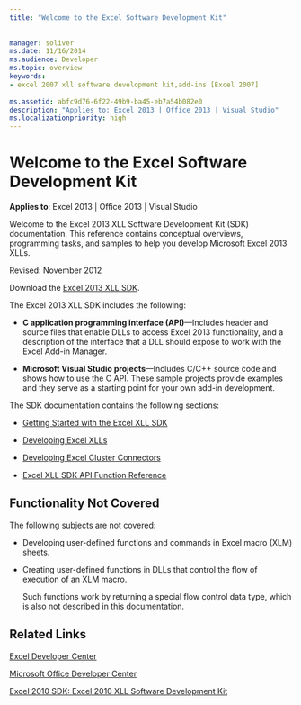 ```yaml
---
title: "Welcome to the Excel Software Development Kit"
 
 
manager: soliver
ms.date: 11/16/2014
ms.audience: Developer
ms.topic: overview
keywords:
- excel 2007 xll software development kit,add-ins [Excel 2007]
 
ms.assetid: abfc9d76-6f22-49b9-ba45-eb7a54b082e0
description: "Applies to: Excel 2013 | Office 2013 | Visual Studio"
ms.localizationpriority: high
---
```


# Welcome to the Excel Software Development Kit

 **Applies to**: Excel 2013 | Office 2013 | Visual Studio 
  
Welcome to the Excel 2013 XLL Software Development Kit (SDK) documentation. This reference contains conceptual overviews, programming tasks, and samples to help you develop Microsoft Excel 2013 XLLs.
  
Revised: November 2012
  
Download the [Excel 2013 XLL SDK](https://go.microsoft.com/fwlink/?LinkID=251082&amp;clcid=0x409).
  
The Excel 2013 XLL SDK includes the following:
  
- **C application programming interface (API)**—Includes header and source files that enable DLLs to access Excel 2013 functionality, and a description of the interface that a DLL should expose to work with the Excel Add-in Manager.
    
- **Microsoft Visual Studio projects**—Includes C/C++ source code and shows how to use the C API. These sample projects provide examples and they serve as a starting point for your own add-in development.
    
The SDK documentation contains the following sections:
  
- [Getting Started with the Excel XLL SDK](getting-started-with-the-excel-xll-sdk.md)
    
- [Developing Excel XLLs](developing-excel-xlls.md)
    
- [Developing Excel Cluster Connectors](developing-excel-cluster-connectors.md)
    
- [Excel XLL SDK API Function Reference](excel-xll-sdk-api-function-reference.md)
    
## Functionality Not Covered

The following subjects are not covered:
  
- Developing user-defined functions and commands in Excel macro (XLM) sheets.
    
- Creating user-defined functions in DLLs that control the flow of execution of an XLM macro.
    
    Such functions work by returning a special flow control data type, which is also not described in this documentation.
    
## Related Links

[Excel Developer Center](https://msdn.microsoft.com/office/aa905411.aspx)
  
[Microsoft Office Developer Center](https://msdn.microsoft.com/office/default.aspx)
  
[Excel 2010 SDK: Excel 2010 XLL Software Development Kit](https://go.microsoft.com/fwlink/?LinkID=186435&amp;clcid=0x409)
  

